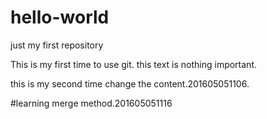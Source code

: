 # hello-world
just my first repository

This is my first time to use git.
this text is nothing important.

this is my second time change the content.201605051106.



#learning merge method.201605051116